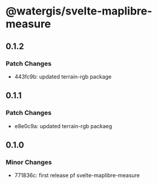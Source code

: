 # @watergis/svelte-maplibre-measure

## 0.1.2

### Patch Changes

- 443fc9b: updated terrain-rgb package

## 0.1.1

### Patch Changes

- e8e0c9a: updated terrain-rgb packaeg

## 0.1.0

### Minor Changes

- 771836c: first release pf svelte-maplibre-measure
